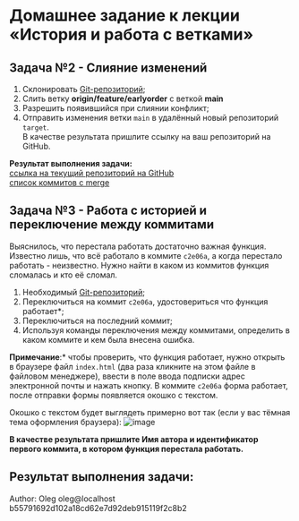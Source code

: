 # Домашнее задание к лекции «История и работа с ветками»

## Задача №2 - Слияние изменений

1. Склонировать [Git-репозиторий](https://github.com/netology-code/git-homeworks-neuro-merge/tree/master);
1. Слить ветку **origin/feature/earlyorder** с веткой **main** 
1. Разрешить появившийся при слиянии конфликт;
1. Отправить изменения ветки `main` в удалённый новый репозиторий `target`.  
В качестве результата пришлите ссылку на ваш репозиторий на GitHub.

**Результат выполнения задачи:**  
[ссылка на текущий репозиторий на GitHub](https://github.com/Ekaterina-Isabel/git-homeworks-neuro-merge)  
[список коммитов с merge](https://github.com/Ekaterina-Isabel/git-homeworks-neuro-merge/commits/master)


## Задача №3 - Работа с историей и переключение между коммитами

Выяснилось, что перестала работать достаточно важная функция. Известно лишь, что всё работало в коммите `c2e06a`, а когда перестало работать - неизвестно. Нужно найти в каком из коммитов функция сломалась и кто её сломал.  
1. Необходимый [Git-репозиторий](https://github.com/netology-code/git-homeworks-neuro-broken);
1. Переключиться на коммит `c2e06a`, удостовериться что функция работает*;
1. Переключиться на последний коммит;
1. Используя команды переключения между коммитами, определить в каком коммите и кем была внесена ошибка.

**Примечание**:\* чтобы проверить, что функция работает, нужно открыть в браузере файл `index.html` (два раза кликните на этом файле в файловом менеджере), ввести в поле ввода подписки адрес электронной почты и нажать кнопку. В коммите `c2e06a` форма работает, после отправки формы появляется окошко с текстом.

Окошко с текстом будет выглядеть примерно вот так (если у вас тёмная тема оформления браузера):
![image](https://user-images.githubusercontent.com/79922872/213866672-adba58c7-e312-42d9-9c0e-cab15af0f8ed.png)

**В качестве результата пришлите Имя автора и идентификатор первого коммита, в котором функция перестала работать.**

## Результат выполнения задачи:  
Author: Oleg oleg@localhost  
b55791692d102a18cd62e7d92deb915119f2c8b2
